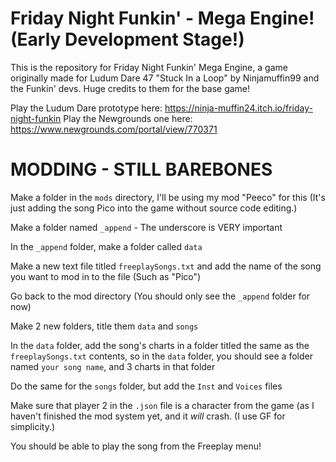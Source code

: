 # Friday Night Funkin' - Mega Engine! (Early Development Stage!)

This is the repository for Friday Night Funkin' Mega Engine, a game originally made for Ludum Dare 47 "Stuck In a Loop" by Ninjamuffin99 and the Funkin' devs.
Huge credits to them for the base game!

Play the Ludum Dare prototype here: https://ninja-muffin24.itch.io/friday-night-funkin
Play the Newgrounds one here: https://www.newgrounds.com/portal/view/770371

# MODDING - STILL BAREBONES
Make a folder in the `mods` directory, I'll be using my mod "Peeco" for this (It's just adding the song Pico into the game without source code editing.)

Make a folder named `_append` - The underscore is VERY important

In the `_append` folder, make a folder called `data`

Make a new text file titled `freeplaySongs.txt` and add the name of the song you want to mod in to the file (Such as "Pico")

Go back to the mod directory (You should only see the `_append` folder for now)

Make 2 new folders, title them `data` and `songs`

In the `data` folder, add the song's charts in a folder titled the same as the `freeplaySongs.txt` contents, so in the `data` folder, you should see a folder named `your song name`, and 3 charts in that folder

Do the same for the `songs` folder, but add the `Inst` and `Voices` files

Make sure that player 2 in the `.json` file is a character from the game (as I haven't finished the mod system yet, and it _will_ crash. (I use GF for simplicity.)

You should be able to play the song from the Freeplay menu!
